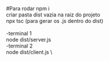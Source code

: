 #Para rodar
npm i\
criar pasta dist vazia na raiz do projeto\
npx tsc (para gerar os .js dentro do dist) \
\
-terminal 1 \
    node dist/server.js \
-terminal 2 \
    node dist/client.js \